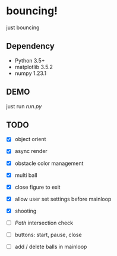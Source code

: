 # __bouncing!__

just bouncing

## Dependency
- Python 3.5+
- matplotlib 3.5.2
- numpy 1.23.1

## DEMO
just run _run.py_

## TODO
- [x] object orient
- [x] async render
- [x] obstacle color management
- [x] multi ball
- [x] close figure to exit
- [x] allow user set settings before mainloop 
- [x] shooting
- [ ] _Path_ intersection check
- [ ] buttons: start, pause, close
- [ ] add / delete balls in mainloop


